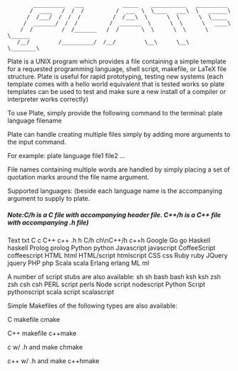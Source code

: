             __________   ___            _____    ___________   __________
           /  ____   /  /  /          /  ___  \  \____   ___\  \   ______\
          /  /___/  /  /  /          /  /___\  \      \  \      \  \_____
         /  _______/  /  /          /  _______  \      \  \      \   ____\
        /  /         /  /_______   /  /       \  \      \  \      \  \______
       /__/         /__________/  /__/         \__\      \__\      \________\


Plate is a UNIX program which provides a file containing a simple template for a requested programming language, shell script, makefile, or LaTeX file structure. Plate is useful for rapid prototyping, testing new systems (each template comes with a hello world equivalent that is tested works so plate templates can be used to test and make sure a new install of a compiler or interpreter works correctly)

To use Plate, simply provide the following command to the terminal:
     plate language filename

Plate can handle creating multiple files simply by adding more arguments to the input command.

For example:
        plate language file1 file2 ...

File names containing multiple words are handled by simply placing a set of quotation marks around the file name argument.

Supported languages: (beside each language name is the accompanying argument to supply to plate. 

##### Note:C/h is a C file with accompanying header file. C++/h is a C++ file with accompanying .h file)

Text         txt
C             c
C++           c++
.h            h
C/h           ch\nC++/h         c++h
Google Go     go
Haskell       haskell
Prolog        prolog
Python        python
Javascript    javascript
CoffeeScript  coffeescript
HTML          html
HTML/script   htmlscript
CSS           css
Ruby          ruby
JQuery        jquery
PHP           php
Scala         scala
Erlang        erlang
ML            ml

A number of script stubs are also available:
sh            sh
bash          bash
ksh           ksh
zsh           zsh
csh           csh
PERL script   perls
Node script   nodescript
Python Script pythonscript
scala script  scalascript

Simple Makefiles of the following types are also available:

C makefile          cmake

C++ makefile        c++make

c w/ .h and make    chmake

c++ w/ .h and make  c++hmake
